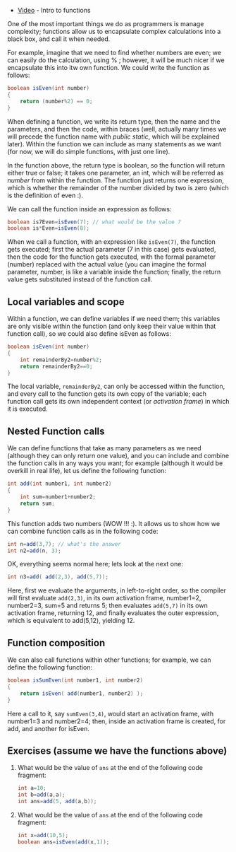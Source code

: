 + [Video](https://www.youtube.com/watch?v=Wg1zXRuZUck) - Intro to functions

One of the most important things we do as programmers is manage complexity; functions allow us to encapsulate complex calculations into a black box, and call it when needed.

For example, imagine that we need to find whether numbers are even; we can easily do the calculation, using % ; however, it will be much nicer if we encapsulate this into itw own function. We could write the function as follows:

```java
boolean isEven(int number)
{
    return (number%2) == 0;    
}
```

When defining a function, we write its return type, then the name and the parameters, and then the code, within braces (well, actually many times we will precede the function name with *public static*, which will be explained later). Within the function we can include as many statements as we want (for now, we will do simple functions, with just one line). 
 
In the function above, the return type is boolean, so the function will return either true or false; it takes one parameter, an int, which will be referred as *number* from within the function. The function just returns one expression, which is whether the remainder of the number divided by two is zero (which is the definition of even :).

We can call the function inside an expression as follows:
```java
boolean is7Even=isEven(7); // what would be the value ?
boolean is*Even=isEven(8);
```

When we call a function, with an expression like `isEven(7)`, the function gets executed; first the actual parameter (7 in this case) gets evaluated, then the code for the function gets executed, with the formal parameter (number) replaced with the actual value (you can imagine the formal parameter, number, is like a variable inside the function; finally, the return value gets substituted instead of the function call. 

## Local variables and scope

Within a function, we can define variables if we need them; this variables are only visible within the function (and only keep their value within that function call), so we could also define isEven as follows:
```java
boolean isEven(int number)
{
    int remainderBy2=number%2;
    return remainderBy2==0;   
} 
```

The local variable, `remainderBy2`, can only be accessed within the function, and every call to the function gets its own copy of the variable; each function call gets its own independent context (or *activation frame*) in which it is executed.

## Nested Function calls
We can define functions that take as many parameters as we need (although they can only return one value), and you can include and combine the function calls in any ways you want; for example (although it would be overkill in real life), let us define the following function:

```java
int add(int number1, int number2)
{
    int sum=number1+number2;
    return sum;   
}
```

This function adds two numbers (WOW !!! :). It allows us to show how we can combine function calls as in the following code:

```java
int n=add(3,7); // what's the answer
int n2=add(n, 3); 
```

OK, everything seems normal here; lets look at the next one:

```java
int n3=add( add(2,3), add(5,7));
```
Here, first we evaluate the arguments, in left-to-right order, so the compiler will first evaluate `add(2,3)`, in its own activation frame, number1=2, number2=3, sum=5 and returns 5; then evaluates `add(5,7)` in its own activation frame, returning 12, and finally evaluates the outer expression, which is equivalent to add(5,12), yielding 12.
 
## Function composition
We can also call functions within other functions; for example, we can define the following function:
```java
boolean isSumEven(int number1, int number2)
{
    return isEven( add(number1, number2) );   
}
```

Here a call to it, say `sumEven(3,4)`, would start an activation frame, with number1=3 and number2=4; then, inside an activation frame is created, for add, and another for isEven.

## Exercises (assume we have the functions above)

1. What would be the value of `ans` at the end of the following code fragment:
    ```java
    int a=10;
    int b=add(a,a);
    int ans=add(5, add(a,b));
    ```
    
2. What would be the value of `ans` at the end of the following code fragment:
    ```java
    int x=add(10,5);
    boolean ans=isEven(add(x,1));
    ```
